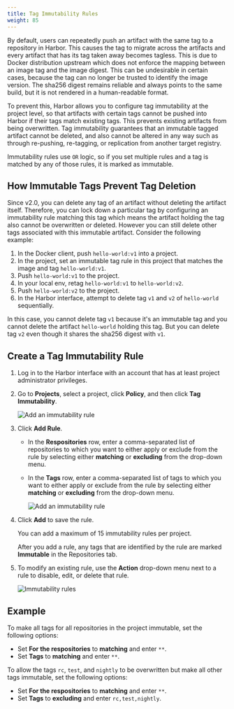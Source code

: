 ```yaml
---
title: Tag Immutability Rules
weight: 85
---
```


By default, users can repeatedly push an artifact with the same tag to a repository in Harbor. This causes the tag to migrate across the artifacts and every artifact that has its tag taken away becomes tagless. This is due to Docker distribution upstream which does not enforce the mapping between an image tag and the image digest. This can be undesirable in certain cases, because the tag can no longer be trusted to identify the image version. The sha256 digest remains reliable and always points to the same build, but it is not rendered in a human-readable format.

To prevent this, Harbor allows you to configure tag immutability at the project level, so that artifacts with certain tags cannot be pushed into Harbor if their tags match existing tags. This prevents existing artifacts from being overwritten. Tag immutability guarantees that an immutable tagged artifact cannot be deleted, and also cannot be altered in any way such as through re-pushing, re-tagging, or replication from another target registry.

Immutability rules use `OR` logic, so if you set multiple rules and a tag is matched by any of those rules, it is marked as immutable. 

## How Immutable Tags Prevent Tag Deletion

Since v2.0, you can delete any tag of an artifact without deleting the artifact itself. Therefore, you can lock down a particular tag by configuring an immutability rule matching this tag which means the artifact holding the tag also cannot be overwritten or deleted. However you can still delete other tags associated with this immutable artifact. Consider the following example:

1. In the Docker client, push `hello-world:v1` into a project.
1. In the project, set an immutable tag rule in this project that matches the image and tag `hello-world:v1`.
1. Push `hello-world:v1` to the project.
1. In your local env, retag `hello-world:v1` to `hello-world:v2`.
1. Push `hello-world:v2` to the project.
1. In the Harbor interface, attempt to delete tag `v1` and `v2` of `hello-world` sequentially.

In this case, you cannot delete tag `v1` because it's an immutable tag and you cannot delete the artifact `hello-world` holding this tag. But you can delete tag `v2` even though it shares the sha256 digest with `v1`. 

## Create a Tag Immutability Rule

1. Log in to the Harbor interface with an account that has at least project administrator privileges.
1. Go to **Projects**, select a project, click **Policy**, and then click **Tag Immutability**.

    ![Add an immutability rule](../../../img/tag-immutability.png)

1. Click **Add Rule**.

    - In the **Respositories** row, enter a comma-separated list of repositories to which you want to either apply or exclude from the rule by selecting either **matching** or **excluding** from the drop-down menu.
    - In the **Tags** row, enter a comma-separated list of tags to which you want to either apply or exclude from the rule by selecting either **matching** or **excluding** from the drop-down menu.
 
      ![Add an immutability rule](../../../img/add-immutability-rule.png)
1. Click **Add** to save the rule.

    You can add a maximum of 15 immutability rules per project. 

    After you add a rule, any tags that are identified by the rule are marked **Immutable** in the Repositories tab.
1. To modify an existing rule, use the **Action** drop-down menu next to a rule to disable, edit, or delete that rule. 

    ![Immutability rules](../../../img/edit-tag-immutability.png)

## Example

To make all tags for all repositories in the project immutable, set the following options:

- Set **For the respositories** to **matching** and enter `**`.
- Set **Tags** to **matching** and enter `**`.

To allow the tags `rc`, `test`, and `nightly` to be overwritten but make all other tags immutable, set the following options:

- Set **For the respositories** to **matching** and enter `**`.
- Set **Tags** to **excluding** and enter `rc,test,nightly`.
